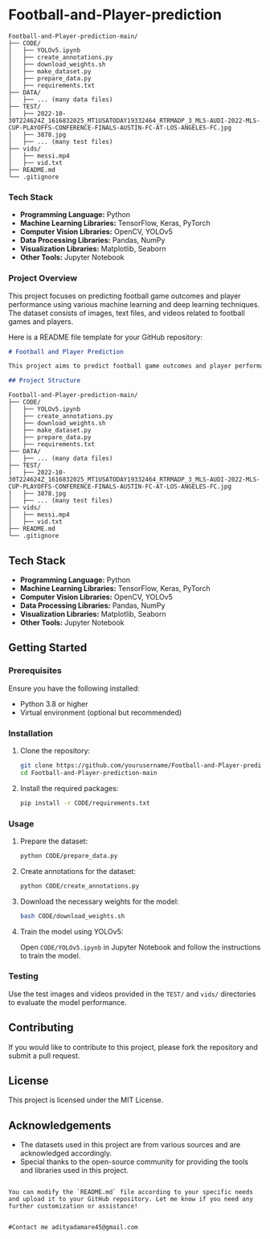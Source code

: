 # Football-and-Player-prediction

```
Football-and-Player-prediction-main/
├── CODE/
│   ├── YOLOv5.ipynb
│   ├── create_annotations.py
│   ├── download_weights.sh
│   ├── make_dataset.py
│   ├── prepare_data.py
│   ├── requirements.txt
├── DATA/
│   ├── ... (many data files)
├── TEST/
│   ├── 2022-10-30T224624Z_1616832025_MT1USATODAY19332464_RTRMADP_3_MLS-AUDI-2022-MLS-CUP-PLAYOFFS-CONFERENCE-FINALS-AUSTIN-FC-AT-LOS-ANGELES-FC.jpg
│   ├── 3878.jpg
│   ├── ... (many test files)
├── vids/
│   ├── messi.mp4
│   ├── vid.txt
├── README.md
└── .gitignore
```

### Tech Stack
- **Programming Language:** Python
- **Machine Learning Libraries:** TensorFlow, Keras, PyTorch
- **Computer Vision Libraries:** OpenCV, YOLOv5
- **Data Processing Libraries:** Pandas, NumPy
- **Visualization Libraries:** Matplotlib, Seaborn
- **Other Tools:** Jupyter Notebook

### Project Overview
This project focuses on predicting football game outcomes and player performance using various machine learning and deep learning techniques. The dataset consists of images, text files, and videos related to football games and players.

Here is a README file template for your GitHub repository:

```markdown
# Football and Player Prediction

This project aims to predict football game outcomes and player performance using machine learning and deep learning techniques.

## Project Structure

```
```
Football-and-Player-prediction-main/
├── CODE/
│   ├── YOLOv5.ipynb
│   ├── create_annotations.py
│   ├── download_weights.sh
│   ├── make_dataset.py
│   ├── prepare_data.py
│   ├── requirements.txt
├── DATA/
│   ├── ... (many data files)
├── TEST/
│   ├── 2022-10-30T224624Z_1616832025_MT1USATODAY19332464_RTRMADP_3_MLS-AUDI-2022-MLS-CUP-PLAYOFFS-CONFERENCE-FINALS-AUSTIN-FC-AT-LOS-ANGELES-FC.jpg
│   ├── 3878.jpg
│   ├── ... (many test files)
├── vids/
│   ├── messi.mp4
│   ├── vid.txt
├── README.md
└── .gitignore
```

## Tech Stack

- **Programming Language:** Python
- **Machine Learning Libraries:** TensorFlow, Keras, PyTorch
- **Computer Vision Libraries:** OpenCV, YOLOv5
- **Data Processing Libraries:** Pandas, NumPy
- **Visualization Libraries:** Matplotlib, Seaborn
- **Other Tools:** Jupyter Notebook

## Getting Started

### Prerequisites

Ensure you have the following installed:
- Python 3.8 or higher
- Virtual environment (optional but recommended)

### Installation

1. Clone the repository:

    ```bash
    git clone https://github.com/yourusername/Football-and-Player-prediction-main.git
    cd Football-and-Player-prediction-main
    ```

2. Install the required packages:

    ```bash
    pip install -r CODE/requirements.txt
    ```

### Usage

1. Prepare the dataset:

    ```bash
    python CODE/prepare_data.py
    ```

2. Create annotations for the dataset:

    ```bash
    python CODE/create_annotations.py
    ```

3. Download the necessary weights for the model:

    ```bash
    bash CODE/download_weights.sh
    ```

4. Train the model using YOLOv5:

    Open `CODE/YOLOv5.ipynb` in Jupyter Notebook and follow the instructions to train the model.

### Testing

Use the test images and videos provided in the `TEST/` and `vids/` directories to evaluate the model performance.

## Contributing

If you would like to contribute to this project, please fork the repository and submit a pull request.

## License

This project is licensed under the MIT License.

## Acknowledgements

- The datasets used in this project are from various sources and are acknowledged accordingly.
- Special thanks to the open-source community for providing the tools and libraries used in this project.
```

You can modify the `README.md` file according to your specific needs and upload it to your GitHub repository. Let me know if you need any further customization or assistance!


#Contact me adityadamare45@gmail.com
